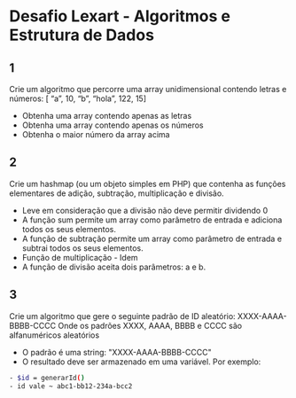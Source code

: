 # Desafio Lexart - Algoritmos e Estrutura de Dados

## 1
Crie um algoritmo que percorre uma array unidimensional contendo letras e números: [ “a”, 10, “b”, “hola”, 122, 15]
- Obtenha uma array contendo apenas as letras
- Obtenha uma array contendo apenas os números
- Obtenha o maior número da array acima

## 2
Crie um hashmap (ou um objeto simples em PHP) que contenha as funções elementares de adição, subtração, multiplicação e divisão.
- Leve em consideração que a divisão não deve permitir dividendo 0
- A função sum permite um array como parâmetro de entrada e adiciona todos os seus elementos.
- A função de subtração permite um array como parâmetro de entrada e subtrai todos os seus elementos.
- Função de multiplicação - Idem
- A função de divisão aceita dois parâmetros: a e b.

## 3
Crie um algoritmo que gere o seguinte padrão de ID aleatório: XXXX-AAAA-BBBB-CCCC
Onde os padrões XXXX, AAAA, BBBB e CCCC são alfanuméricos aleatórios
- O padrão é uma string: "XXXX-AAAA-BBBB-CCCC"
- O resultado deve ser armazenado em uma variável. Por exemplo:
```sh
- $id = generarId()
- id vale ~ abc1-bb12-234a-bcc2